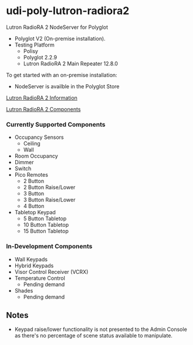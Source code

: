 # udi-poly-lutron-radiora2

Lutron RadioRA 2 NodeServer for Polyglot

- Polyglot V2 (On-premise installation).
- Testing Platform
    - Polisy
    - Polyglot 2.2.9
    - Lutron RadioRA 2 Main Repeater 12.8.0

To get started with an on-premise installation: 
- NodeServer is availble in the Polyglot Store

[Lutron RadioRA 2 Information](https://www.lutron.com/en-US/Products/Pages/WholeHomeSystems/RadioRA2/Overview.aspx)

[Lutron RadioRA 2 Components](https://www.lutron.com/en-US/Products/Pages/WholeHomeSystems/RadioRA2/Components.aspx)

### Currently Supported Components
- Occupancy Sensors
    - Ceiling
    - Wall
- Room Occupancy
- Dimmer
- Switch
- Pico Remotes
    - 2 Button
    - 2 Button Raise/Lower
    - 3 Button
    - 3 Button Raise/Lower
    - 4 Button
- Tabletop Keypad
    - 5 Button Tabletop
    - 10 Button Tabletop
    - 15 Button Tabletop

### In-Development Components
- Wall Keypads
- Hybrid Keypads
- Visor Control Receiver (VCRX)
- Temperature Control
    - Pending demand
- Shades
    - Pending demand

## Notes
- Keypad raise/lower functionality is not presented to the Admin Console as there's no percentage of scene status available to manipulate.